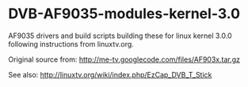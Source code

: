DVB-AF9035-modules-kernel-3.0
=============================

AF9035 drivers and build scripts building these for linux kernel 3.0.0
 following instructions from linuxtv.org.

Original source from: http://me-tv.googlecode.com/files/AF903x.tar.gz

See also: http://linuxtv.org/wiki/index.php/EzCap_DVB_T_Stick
